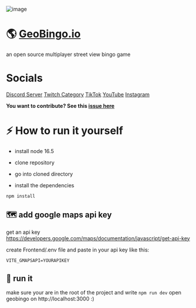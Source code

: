 ![image](https://user-images.githubusercontent.com/48496757/172946606-046630b6-5eae-43e4-a2e9-c06bb9d9ea2e.png)

# 🌎 [GeoBingo.io](https://geobingo.io/)
an open source multiplayer street view bingo game
# Socials

[Discord Server](https://discord.gg/9rsM72jKvj)
[Twitch Category](https://www.twitch.tv/directory/game/GeoBingo.io)
[TikTok](https://www.tiktok.com/@geobingo)
[YouTube](https://www.youtube.com/channel/UCEB92TvBTby2GeDyU2ak8Dg)
[Instagram](https://www.instagram.com/geobingo.io/)

**You want to contribute? See this [issue here](https://github.com/s0er3n/GeoBingo.io/issues/1)**


# ⚡ How to run it yourself
- install node 16.5

- clone repository

- go into cloned directory

- install the dependencies 

`
npm install
`

## 🗺️ add google maps api key

get an api key https://developers.google.com/maps/documentation/javascript/get-api-key

create Frontend/.env file and paste in your api key like this: 

`
VITE_GMAPSAPI=YOURAPIKEY
`
## 🏁  run it 

make sure your are in the root of the project and write
`
npm run dev
`
open geobingo on http://localhost:3000 :)
